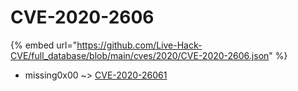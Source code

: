 # CVE-2020-2606
{% embed url="https://github.com/Live-Hack-CVE/full_database/blob/main/cves/2020/CVE-2020-2606.json" %}

* missing0x00 ~> [CVE-2020-26061](https://www.alice-snow.ru/2020/database/cve-2020-2606/cve-2020-26061-missing0x00)